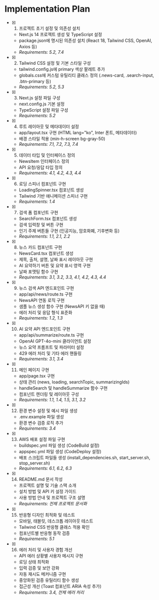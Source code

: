 # Implementation Plan

- [x] 1. 프로젝트 초기 설정 및 의존성 설치
  - Next.js 14 프로젝트 생성 및 TypeScript 설정
  - package.json에 명시된 의존성 설치 (React 18, Tailwind CSS, OpenAI, Axios 등)
  - _Requirements: 5.2, 7.4_

- [x] 2. Tailwind CSS 설정 및 기본 스타일 구성
  - tailwind.config.js에 primary 색상 팔레트 추가
  - globals.css에 커스텀 유틸리티 클래스 정의 (.news-card, .search-input, .btn-primary 등)
  - _Requirements: 5.2, 5.3_

- [x] 3. Next.js 설정 파일 구성
  - next.config.js 기본 설정
  - TypeScript 설정 파일 구성
  - _Requirements: 5.2_

- [x] 4. 루트 레이아웃 및 메타데이터 설정
  - app/layout.tsx 구현 (HTML lang="ko", Inter 폰트, 메타데이터)
  - 배경 스타일 적용 (min-h-screen bg-gray-50)
  - _Requirements: 7.1, 7.2, 7.3, 7.4_

- [x] 5. 데이터 타입 및 인터페이스 정의
  - NewsItem 인터페이스 정의
  - API 요청/응답 타입 정의
  - _Requirements: 4.1, 4.2, 4.3, 4.4_

- [x] 6. 로딩 스피너 컴포넌트 구현
  - LoadingSpinner.tsx 컴포넌트 생성
  - Tailwind 기반 애니메이션 스피너 구현
  - _Requirements: 1.4_

- [x] 7. 검색 폼 컴포넌트 구현
  - SearchForm.tsx 컴포넌트 생성
  - 검색 입력창 및 버튼 구현
  - 인기 주제 버튼들 구현 (인공지능, 암호화폐, 기후변화 등)
  - _Requirements: 1.1, 2.1, 2.2_

- [x] 8. 뉴스 카드 컴포넌트 구현
  - NewsCard.tsx 컴포넌트 생성
  - 제목, 출처, 설명, 날짜 표시 레이아웃 구현
  - AI 요약하기 버튼 및 요약 표시 영역 구현
  - 날짜 포맷팅 함수 구현
  - _Requirements: 3.1, 3.2, 3.3, 4.1, 4.2, 4.3, 4.4_

- [x] 9. 뉴스 검색 API 엔드포인트 구현
  - app/api/news/route.ts 구현
  - NewsAPI 연동 로직 구현
  - 샘플 뉴스 생성 함수 구현 (NewsAPI 키 없을 때)
  - 에러 처리 및 응답 형식 표준화
  - _Requirements: 1.2, 1.3_

- [x] 10. AI 요약 API 엔드포인트 구현
  - app/api/summarize/route.ts 구현
  - OpenAI GPT-4o-mini 클라이언트 설정
  - 뉴스 요약 프롬프트 및 파라미터 설정
  - 429 에러 처리 및 기타 에러 핸들링
  - _Requirements: 3.1, 3.4_

- [x] 11. 메인 페이지 구현
  - app/page.tsx 구현
  - 상태 관리 (news, loading, searchTopic, summarizingIds)
  - handleSearch 및 handleSummarize 함수 구현
  - 컴포넌트 렌더링 및 레이아웃 구성
  - _Requirements: 1.1, 1.4, 1.5, 3.1, 3.2_

- [x] 12. 환경 변수 설정 및 예시 파일 생성
  - .env.example 파일 생성
  - 환경 변수 검증 로직 추가
  - _Requirements: 3.4_

- [x] 13. AWS 배포 설정 파일 구현
  - buildspec.yml 파일 생성 (CodeBuild 설정)
  - appspec.yml 파일 생성 (CodeDeploy 설정)
  - 배포 스크립트 파일들 생성 (install_dependencies.sh, start_server.sh, stop_server.sh)
  - _Requirements: 6.1, 6.2, 6.3_

- [x] 14. README.md 문서 작성
  - 프로젝트 설명 및 기술 스택 소개
  - 설치 방법 및 API 키 설정 가이드
  - 사용 방법 안내 및 프로젝트 구조 설명
  - _Requirements: 전체 프로젝트 문서화_

- [x] 15. 반응형 디자인 최적화 및 테스트
  - 모바일, 태블릿, 데스크톱 레이아웃 테스트
  - Tailwind CSS 반응형 클래스 적용 확인
  - 컴포넌트별 반응형 동작 검증
  - _Requirements: 5.1_

- [x] 16. 에러 처리 및 사용자 경험 개선
  - API 에러 상황별 사용자 메시지 구현
  - 로딩 상태 최적화
  - 입력 검증 및 보안 강화
  - 자동 재시도 메커니즘 구현
  - 중앙화된 검증 유틸리티 함수 생성
  - 접근성 개선 (Toast 컴포넌트 ARIA 속성 추가)
  - _Requirements: 3.4, 전체 에러 처리_